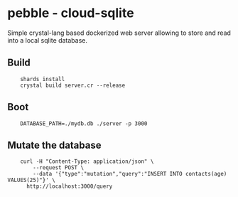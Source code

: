 # pebble - cloud-sqlite

Simple crystal-lang based dockerized web server allowing to store and read into a local sqlite database.

## Build

        shards install
        crystal build server.cr --release

## Boot

        DATABASE_PATH=./mydb.db ./server -p 3000

## Mutate the database

        curl -H "Content-Type: application/json" \
            --request POST \
            --data '{"type":"mutation","query":"INSERT INTO contacts(age) VALUES(25)"}' \
          http://localhost:3000/query